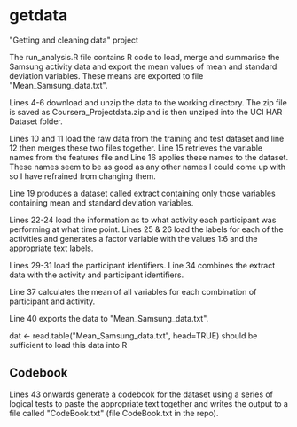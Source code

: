# getdata
"Getting and cleaning data" project

The run_analysis.R file contains R code to load, merge and summarise the Samsung activity data and export the mean values of mean and standard deviation variables. These means are exported to file "Mean_Samsung_data.txt".

Lines 4-6 download and unzip the data to the working directory. The zip file is saved as Coursera_Projectdata.zip and is then unziped into the UCI HAR Dataset folder.

Lines 10 and 11 load the raw data from the training and test dataset and line 12 then merges these two files together. Line 15 retrieves the variable names from the features file and Line 16 applies these names to the dataset. These names seem to be as good as any other names I could come up with so I have refrained from changing them.

Line 19 produces a dataset called extract containing only those variables containing mean and standard deviation variables.

Lines 22-24 load the information as to what activity each participant was performing at what time point. Lines 25 & 26 load the labels for each of the activities and generates a factor variable with the values 1:6 and the appropriate text labels.

Lines 29-31 load the participant identifiers.
Line 34 combines the extract data with the activity and participant identifiers.

Line 37 calculates the mean of all variables for each combination of participant and activity.

Line 40 exports the data to "Mean_Samsung_data.txt".

dat <- read.table("Mean_Samsung_data.txt", head=TRUE) should be sufficient to load this data into R

## Codebook
Lines 43 onwards generate a codebook for the dataset using a series of logical tests to paste the appropriate text together and writes the output to a file called "CodeBook.txt" (file CodeBook.txt in the repo).










